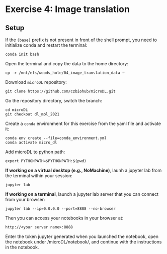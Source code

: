 # Exercise 4: Image translation

## Setup

If the `(base)` prefix is not present in front of the shell prompt, you need to initialize conda and restart the terminal:
```
conda init bash
```

Open the terminal and copy the data to the home directory:

```
cp -r /mnt/efs/woods_hole/04_image_translation_data ~
```


Download `microDL` repository:

```
git clone https://github.com/czbiohub/microDL.git
```

Go the repository directory, switch the branch: 

```
cd microDL
git checkout dl_mbl_2021
```

Create a `conda` environment for this exercise from the yaml file and activate it:

```
conda env create --file=conda_environment.yml
conda activate micro_dl
```

Add microDL to python path:

```
export PYTHONPATH=$PYTHONPATH:$(pwd)
```


**If working on a virtual desktop (e.g., NoMachine)**, launh a jupyter lab from the terminal within your session:
```
jupyter lab
```

**If working on a terminal**, launch a jupyter lab server that you can connect from your browser: 

```
jupyter lab --ip=0.0.0.0 --port=8888 --no-browser
```

Then you can access your notebooks in your browser at:

```
http://<your server name>:8888
```
Enter the token jupyter generated when you launched the notebook, open the notebook under /microDL/notebook/, 
and continue with the instructions in the notebook.



